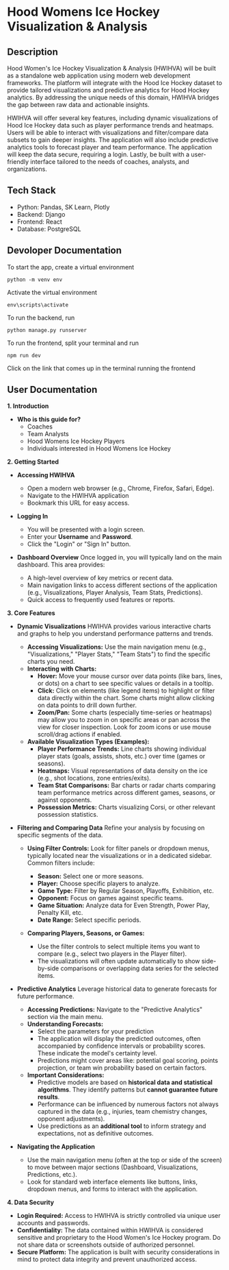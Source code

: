 # Hood Womens Ice Hockey Visualization & Analysis 

## Description
<p>Hood Women's Ice Hockey Visualization & Analysis (HWIHVA) will be built as a standalone web application using modern web development
frameworks. The platform will integrate with the Hood Ice Hockey dataset to provide
tailored visualizations and predictive analytics for Hood Hockey analytics. By
addressing the unique needs of this domain, HWIHVA bridges the gap between raw data
and actionable insights.</p>

<p>HWIHVA will offer several key features, including dynamic visualizations of Hood Ice
Hockey data such as player performance trends and heatmaps. Users will be able to interact with visualizations and 
filter/compare data subsets to gain deeper insights. The application will also include
predictive analytics tools to forecast player and team performance. The application will keep the data secure, requiring a login. Lastly, be built
with a user-friendly interface tailored to the needs of coaches, analysts, and organizations.</p>

## Tech Stack
- Python: Pandas, SK Learn, Plotly
- Backend: Django
- Frontend: React
- Database: PostgreSQL

## Devoloper Documentation
To start the app, create a virtual environment 
```
python -m venv env
```
Activate the virtual environment
```
env\scripts\activate
```
To run the backend, run
```
python manage.py runserver
```
To run the frontend, split your terminal and run
```
npm run dev
```
Click on the link that comes up in the terminal running the frontend 

## User Documentation

**1. Introduction**

*   **Who is this guide for?**
    *   Coaches
    *   Team Analysts
    *   Hood Womens Ice Hockey Players 
    *   Individuals interested in Hood Womens Ice Hockey

**2. Getting Started**

*   **Accessing HWIHVA**
    *   Open a modern web browser (e.g., Chrome, Firefox, Safari, Edge).
    *   Navigate to the HWIHVA application 
    *   Bookmark this URL for easy access.

*   **Logging In**
    *   You will be presented with a login screen.
    *   Enter your **Username** and **Password**.
    *   Click the "Login" or "Sign In" button.

*   **Dashboard Overview**
    Once logged in, you will typically land on the main dashboard. This area provides:
    *   A high-level overview of key metrics or recent data.
    *   Main navigation links to access different sections of the application (e.g., Visualizations, Player Analysis, Team Stats, Predictions).
    *   Quick access to frequently used features or reports.

**3. Core Features**

*   **Dynamic Visualizations**
    HWIHVA provides various interactive charts and graphs to help you understand performance patterns and trends.

    *   **Accessing Visualizations:** Use the main navigation menu (e.g., "Visualizations," "Player Stats," "Team Stats") to find the specific charts you need.
    *   **Interacting with Charts:**
        *   **Hover:** Move your mouse cursor over data points (like bars, lines, or dots) on a chart to see specific values or details in a tooltip.
        *   **Click:** Click on elements (like legend items) to highlight or filter data directly within the chart. Some charts might allow clicking on data points to drill down further.
        *   **Zoom/Pan:** Some charts (especially time-series or heatmaps) may allow you to zoom in on specific areas or pan across the view for closer inspection. Look for zoom icons or use mouse scroll/drag actions if enabled.
    *   **Available Visualization Types (Examples):**
        *   **Player Performance Trends:** Line charts showing individual player stats (goals, assists, shots, etc.) over time (games or seasons).
        *   **Heatmaps:** Visual representations of data density on the ice (e.g., shot locations, zone entries/exits).
        *   **Team Stat Comparisons:** Bar charts or radar charts comparing team performance metrics across different games, seasons, or against opponents.
        *   **Possession Metrics:** Charts visualizing Corsi, or other relevant possession statistics.

*   **Filtering and Comparing Data**
    Refine your analysis by focusing on specific segments of the data.

    *   **Using Filter Controls:** Look for filter panels or dropdown menus, typically located near the visualizations or in a dedicated sidebar. Common filters include:
        *   **Season:** Select one or more seasons.
        *   **Player:** Choose specific players to analyze.
        *   **Game Type:** Filter by Regular Season, Playoffs, Exhibition, etc.
        *   **Opponent:** Focus on games against specific teams.
        *   **Game Situation:** Analyze data for Even Strength, Power Play, Penalty Kill, etc.
        *   **Date Range:** Select specific periods.

    *   **Comparing Players, Seasons, or Games:**
        *   Use the filter controls to select multiple items you want to compare (e.g., select two players in the Player filter).
        *   The visualizations will often update automatically to show side-by-side comparisons or overlapping data series for the selected items.

*   **Predictive Analytics**
    Leverage historical data to generate forecasts for future performance.

    *   **Accessing Predictions:** Navigate to the "Predictive Analytics" section via the main menu.
    *   **Understanding Forecasts:**
        *   Select the parameters for your prediction
        *   The application will display the predicted outcomes, often accompanied by confidence intervals or probability scores. These indicate the model's certainty level.
        *   Predictions might cover areas like: potential goal scoring, points projection, or team win probability based on certain factors.
    *   **Important Considerations:**
        *   Predictive models are based on **historical data and statistical algorithms**. They identify patterns but **cannot guarantee future results**.
        *   Performance can be influenced by numerous factors not always captured in the data (e.g., injuries, team chemistry changes, opponent adjustments).
        *   Use predictions as an **additional tool** to inform strategy and expectations, not as definitive outcomes.

*   **Navigating the Application**
    *   Use the main navigation menu (often at the top or side of the screen) to move between major sections (Dashboard, Visualizations, Predictions, etc.).
    *   Look for standard web interface elements like buttons, links, dropdown menus, and forms to interact with the application.

**4. Data Security**

*   **Login Required:** Access to HWIHVA is strictly controlled via unique user accounts and passwords.
*   **Confidentiality:** The data contained within HWIHVA is considered sensitive and proprietary to the Hood Women's Ice Hockey program. Do not share data or screenshots outside of authorized personnel.
*   **Secure Platform:** The application is built with security considerations in mind to protect data integrity and prevent unauthorized access.
